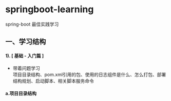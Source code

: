 # springboot-learning
spring-boot 最佳实践学习
## 一、学习结构
#### 1). [ 基础 - 入门篇 ]
- 带着问题学习<br>
 项目目录结构、pom.xml引用的包、使用的日志组件是什么、怎么打包、部署结构规划、启动脚本、相关脚本服务命令<br>
 #### a.项目目录结构